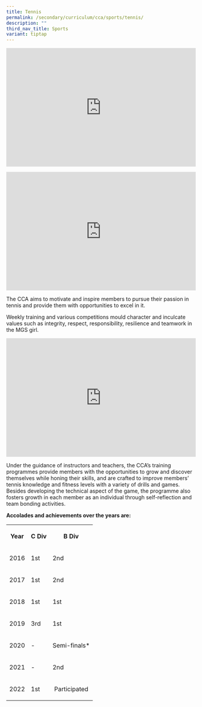 ```yaml
---
title: Tennis
permalink: /secondary/curriculum/cca/sports/tennis/
description: ""
third_nav_title: Sports
variant: tiptap
---
```

<div class="iframe-wrapper"><iframe height="315" width="100%" allowfullscreen="true" frameborder="0" src="https://www.youtube.com/embed/1bCmL656faQ"></iframe></div><p></p><div class="iframe-wrapper"><iframe height="315" width="100%" allowfullscreen="true" frameborder="0" src="https://www.youtube.com/embed/SC1JgYSQCPI"></iframe></div><p>The CCA aims to motivate and inspire members to pursue their passion in tennis and provide them with opportunities to excel in it.</p><p>Weekly training and various competitions mould character and inculcate values such as integrity, respect, responsibility, resilience and teamwork in the MGS girl.</p><div class="iframe-wrapper"><iframe height="315" width="100%" allowfullscreen="true" frameborder="0" src="https://docs.google.com/presentation/d/e/2PACX-1vQRtJ9UGfiXtsegn_7cicnldc-A07N-A38jscnDRxBy6e_C2g3Wk460A_7KEVU55T2D4-UPVcWwlu6d/embed?start=false&amp;loop=false&amp;delayms=3000"></iframe></div><p>Under the guidance of instructors and teachers, the CCA’s training programmes provide members with the opportunities to grow and discover themselves while honing their skills, and are crafted to improve members’ tennis knowledge and fitness levels with a variety of drills and games. Besides developing the technical aspect of the game, the programme also fosters growth in each member as an individual through self-reflection and team bonding activities.</p><p><strong>Accolades and achievements over the years are:</strong></p><table><tbody><tr><th rowspan="1" colspan="1"><p>Year</p></th><th rowspan="1" colspan="1"><p>C Div</p></th><th rowspan="1" colspan="1"><p>B Div</p></th></tr><tr><td rowspan="1" colspan="1"><p>2016</p></td><td rowspan="1" colspan="1"><p>1st</p></td><td rowspan="1" colspan="1"><p>2nd</p></td></tr><tr><td rowspan="1" colspan="1"><p>2017</p></td><td rowspan="1" colspan="1"><p>1st</p></td><td rowspan="1" colspan="1"><p>2nd</p></td></tr><tr><td rowspan="1" colspan="1"><p>2018</p></td><td rowspan="1" colspan="1"><p>1st</p></td><td rowspan="1" colspan="1"><p>1st&nbsp;</p></td></tr><tr><td rowspan="1" colspan="1"><p>2019</p></td><td rowspan="1" colspan="1"><p>3rd</p></td><td rowspan="1" colspan="1"><p>1st&nbsp;</p></td></tr><tr><td rowspan="1" colspan="1"><p>2020</p></td><td rowspan="1" colspan="1"><p>-</p></td><td rowspan="1" colspan="1"><p>Semi-finals*</p></td></tr><tr><td rowspan="1" colspan="1"><p>2021</p></td><td rowspan="1" colspan="1"><p>-</p></td><td rowspan="1" colspan="1"><p>2nd&nbsp;</p></td></tr><tr><td rowspan="1" colspan="1"><p>2022</p></td><td rowspan="1" colspan="1"><p>1st</p></td><td rowspan="1" colspan="1"><p>&nbsp;Participated</p></td></tr></tbody></table><p></p>